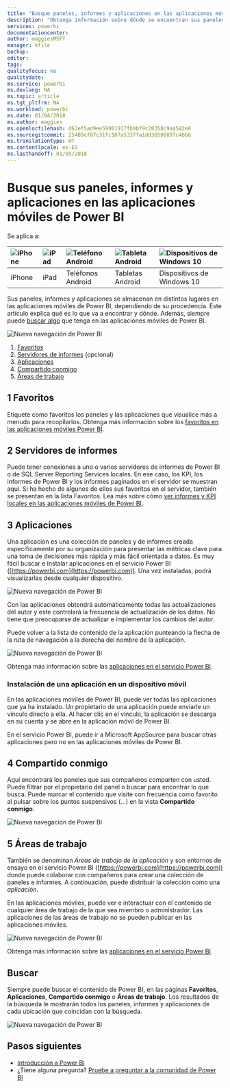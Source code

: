 ```yaml
---
title: "Busque paneles, informes y aplicaciones en las aplicaciones móviles de Power BI"
description: "Obtenga información sobre dónde se encuentran sus paneles, informes y aplicaciones en las aplicaciones móviles de Power BI, dependiendo de su procedencia."
services: powerbi
documentationcenter: 
author: maggiesMSFT
manager: kfile
backup: 
editor: 
tags: 
qualityfocus: no
qualitydate: 
ms.service: powerbi
ms.devlang: NA
ms.topic: article
ms.tgt_pltfrm: NA
ms.workload: powerbi
ms.date: 01/04/2018
ms.author: maggies
ms.openlocfilehash: d63ef5ad9ee59901917fb9bf9c28358c9aa542e8
ms.sourcegitcommit: 25489cf87c31fc107a5337fa1dd36506897c4bbb
ms.translationtype: HT
ms.contentlocale: es-ES
ms.lasthandoff: 01/05/2018
---
```

# <a name="find-your-dashboards-reports-and-apps-in-the-power-bi-mobile-apps"></a>Busque sus paneles, informes y aplicaciones en las aplicaciones móviles de Power BI
Se aplica a:

| ![iPhone](media/mobile-apps-find-content-mobile-devices/iphone-logo-50-px.png) | ![iPad](media/mobile-apps-find-content-mobile-devices/ipad-logo-50-px.png) | ![Teléfono Android](media/mobile-apps-find-content-mobile-devices/android-phone-logo-50-px.png) | ![Tableta Android](media/mobile-apps-find-content-mobile-devices/android-tablet-logo-50-px.png) | ![Dispositivos de Windows 10](media/mobile-apps-find-content-mobile-devices/win-10-logo-50-px.png) |
|:--- |:--- |:--- |:--- |:--- |
| iPhone |iPad |Teléfonos Android |Tabletas Android |Dispositivos de Windows 10 |

Sus paneles, informes y aplicaciones se almacenan en distintos lugares en las aplicaciones móviles de Power BI, dependiendo de su procedencia. Este artículo explica qué es lo que va a encontrar y dónde. Además, siempre puede [buscar algo](mobile-apps-find-content-mobile-devices.md#search) que tenga en las aplicaciones móviles de Power BI. 

![Nueva navegación de Power BI](media/mobile-apps-find-content-mobile-devices/power-bi-mobile-find-content.png)

1. [Favoritos](mobile-apps-find-content-mobile-devices.md#1-favorites)
2. [Servidores de informes](mobile-apps-find-content-mobile-devices.md#2-report-servers) (opcional)
3. [Aplicaciones](mobile-apps-find-content-mobile-devices.md#3-apps)
4. [Compartido conmigo](mobile-apps-find-content-mobile-devices.md#4-shared-with-me)
5. [Áreas de trabajo](mobile-apps-find-content-mobile-devices.md#5-workspaces)

## <a name="1-favorites"></a>1 Favoritos
Etiquete como favoritos los paneles y las aplicaciones que visualice más a menudo para recopilarlos. Obtenga más información sobre los [favoritos en las aplicaciones móviles Power BI](mobile-apps-favorites.md).

## <a name="2-report-servers"></a>2 Servidores de informes
Puede tener conexiones a uno o varios servidores de informes de Power BI o de SQL Server Reporting Services locales. En ese caso, los KPI, los informes de Power BI y los informes paginados en el servidor se muestran aquí. Si ha hecho de algunos de ellos sus favoritos en el servidor, también se presentan en la lista Favoritos. Lea más sobre cómo [ver informes y KPI locales en las aplicaciones móviles de Power BI](mobile-app-ssrs-kpis-mobile-on-premises-reports.md).

## <a name="3-apps"></a>3 Aplicaciones
Una aplicación es una colección de paneles y de informes creada específicamente por su organización para presentar las métricas clave para una toma de decisiones más rápida y más fácil orientada a datos. Es muy fácil buscar e instalar aplicaciones en el servicio Power BI ([https://powerbi.com](https://powerbi.com)). Una vez instaladas, podrá visualizarlas desde cualquier dispositivo. 

![Nueva navegación de Power BI](media/mobile-apps-find-content-mobile-devices/power-bi-apps-mobile-apps.png)

Con las aplicaciones obtendrá automáticamente todas las actualizaciones del autor y este controlará la frecuencia de actualización de los datos. No tiene que preocuparse de actualizar e implementar los cambios del autor.

Puede volver a la lista de contenido de la aplicación punteando la flecha de la ruta de navegación a la derecha del nombre de la aplicación.

![Nueva navegación de Power BI](media/mobile-apps-find-content-mobile-devices/power-bi-it-spend-app-android.png)

Obtenga más información sobre las [aplicaciones en el servicio Power BI](service-install-use-apps.md).

### <a name="get-an-app-on-a-mobile-device"></a>Instalación de una aplicación en un dispositivo móvil
En las aplicaciones móviles de Power BI, puede ver todas las aplicaciones que ya ha instalado. Un propietario de una aplicación puede enviarle un vínculo directo a ella. Al hacer clic en el vínculo, la aplicación se descarga en su cuenta y se abre en la aplicación móvil de Power BI. 

En el servicio Power BI, puede ir a Microsoft AppSource para buscar otras aplicaciones pero no en las aplicaciones móviles de Power BI. 

## <a name="4-shared-with-me"></a>4 Compartido conmigo
Aquí encontrará los paneles que sus compañeros comparten con usted. Puede filtrar por el propietario del panel o buscar para encontrar lo que busca. Puede marcar el contenido que visite con frecuencia como favorito al pulsar sobre los puntos suspensivos (...) en la vista **Compartido conmigo**.

![Nueva navegación de Power BI](media/mobile-apps-find-content-mobile-devices/power-bi-mobile-shared-with-me-fave.png)

## <a name="5-workspaces"></a>5 Áreas de trabajo
También se denominan *Áreas de trabajo de la aplicación* y son entornos de ensayo en el servicio Power BI ([https://powerbi.com](https://powerbi.com)) donde puede colaborar con compañeros para crear una colección de paneles e informes. A continuación, puede distribuir la colección como una *aplicación*. 

En las aplicaciones móviles, puede ver e interactuar con el contenido de cualquier área de trabajo de la que sea miembro o administrador. Las aplicaciones de las áreas de trabajo no se pueden publicar en las aplicaciones móviles.

![Nueva navegación de Power BI](media/mobile-apps-find-content-mobile-devices/power-bi-mobile-workspaces-home-android.png)

Obtenga más información sobre las [aplicaciones en el servicio Power BI](service-install-use-apps.md).

## <a name="search"></a>Buscar
Siempre puede buscar el contenido de Power BI, en las páginas **Favoritos**, **Aplicaciones**, **Compartido conmigo** o **Áreas de trabajo**. Los resultados de la búsqueda le mostrarán todos los paneles, informes y aplicaciones de cada ubicación que coincidan con la búsqueda. 

![Nueva navegación de Power BI](media/mobile-apps-find-content-mobile-devices/power-bi-mobile-search.png)

## <a name="next-steps"></a>Pasos siguientes
* [Introducción a Power BI](service-get-started.md)
* ¿Tiene alguna pregunta? [Pruebe a preguntar a la comunidad de Power BI](http://community.powerbi.com/)

